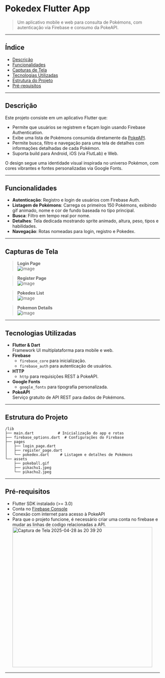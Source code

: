 # Pokedex Flutter App

> Um aplicativo mobile e web para consulta de Pokémons, com autenticação via Firebase e consumo da PokeAPI.

---

## Índice

- [Descrição](#descrição)
- [Funcionalidades](#funcionalidades)
- [Capturas de Tela](#capturas-de-tela)
- [Tecnologias Utilizadas](#tecnologias-utilizadas)
- [Estrutura do Projeto](#estrutura-do-projeto)
- [Pré-requisitos](#pré-requisitos)
  
---

## Descrição

Este projeto consiste em um aplicativo Flutter que:

- Permite que usuários se registrem e façam login usando Firebase Authentication.
- Exibe uma lista de Pokémons consumida diretamente da [PokeAPI](https://pokeapi.co/).
- Permite busca, filtro e navegação para uma tela de detalhes com informações detalhadas de cada Pokémon.
- Suporta build para Android, iOS (via FlutLab) e Web.

O design segue uma identidade visual inspirada no universo Pokémon, com cores vibrantes e fontes personalizadas via Google Fonts.

---

## Funcionalidades

- **Autenticação**: Registro e login de usuários com Firebase Auth.
- **Listagem de Pokémons**: Carrega os primeiros 150 Pokémons, exibindo gif animado, nome e cor de fundo baseada no tipo principal.
- **Busca**: Filtro em tempo real por nome.
- **Detalhes**: Tela dedicada mostrando sprite animado, altura, peso, tipos e habilidades.
- **Navegação**: Rotas nomeadas para login, registro e Pokedex.

---

## Capturas de Tela

> **Login Page**  
> ![image](https://github.com/user-attachments/assets/f0b9edd5-5a13-4433-972c-e60bfb237a60)

> **Register Page**  
> ![image](https://github.com/user-attachments/assets/0985d3aa-7201-4453-b983-cc7240e0153e")

> **Pokedex List**  
> ![image](https://github.com/user-attachments/assets/323c7719-217d-4ad9-8e7a-69a87d00ebfa)

> **Pokemon Details**  
> ![image](https://github.com/user-attachments/assets/27b025eb-01f1-4b39-9699-586886218b99)

---

## Tecnologias Utilizadas

- **Flutter & Dart**  
  Framework UI multiplataforma para mobile e web.
- **Firebase**  
  - `firebase_core` para inicialização.  
  - `firebase_auth` para autenticação de usuários.
- **HTTP**  
  - `http` para requisições REST à PokeAPI.
- **Google Fonts**  
  - `google_fonts` para tipografia personalizada.
- **PokeAPI**  
  Serviço gratuito de API REST para dados de Pokémons.

---

## Estrutura do Projeto

```text
/lib
├── main.dart           # Inicialização do app e rotas
├── firebase_options.dart  # Configurações do Firebase
├── pages
│   ├── login_page.dart
│   ├── register_page.dart
│   └── pokedex.dart     # Listagem e detalhes de Pokémons
└── assets
    ├── pokeball.gif
    ├── pikachu1.jpeg
    └── pikachu2.jpeg
```

---

## Pré-requisitos

- Flutter SDK instalado (>= 3.0)  
- Conta no [Firebase Console](https://console.firebase.google.com/)  
- Conexão com internet para acesso à PokeAPI
- Para que o projeto funcione, é necessário criar uma conta no firebase e mudar as linhas de codigo relacionadas a API.
  <img width="455" alt="Captura de Tela 2025-04-28 às 20 39 20" src="https://github.com/user-attachments/assets/24349714-835e-4641-b9c0-79919df9aff4" />


---





